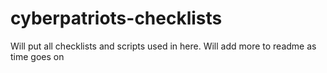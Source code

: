 # cyberpatriots-checklists
Will put all checklists and scripts used in here. Will add more to readme as time goes on
